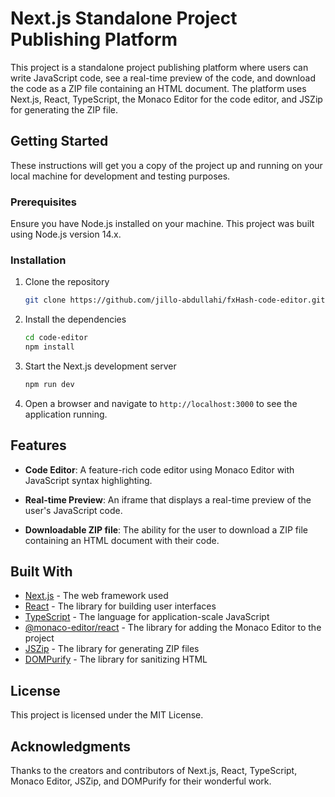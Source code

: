 # Next.js Standalone Project Publishing Platform

This project is a standalone project publishing platform where users can write JavaScript code, see a real-time preview of the code, and download the code as a ZIP file containing an HTML document. The platform uses Next.js, React, TypeScript, the Monaco Editor for the code editor, and JSZip for generating the ZIP file.

## Getting Started

These instructions will get you a copy of the project up and running on your local machine for development and testing purposes.

### Prerequisites

Ensure you have Node.js installed on your machine. This project was built using Node.js version 14.x.

### Installation

1. Clone the repository
    ```bash
    git clone https://github.com/jillo-abdullahi/fxHash-code-editor.git
    ```
    
2. Install the dependencies
    ```bash
    cd code-editor
    npm install
    ```

3. Start the Next.js development server
    ```bash
    npm run dev
    ```
    
4. Open a browser and navigate to `http://localhost:3000` to see the application running.

## Features

- **Code Editor**: A feature-rich code editor using Monaco Editor with JavaScript syntax highlighting.

- **Real-time Preview**: An iframe that displays a real-time preview of the user's JavaScript code.

- **Downloadable ZIP file**: The ability for the user to download a ZIP file containing an HTML document with their code.

## Built With

- [Next.js](https://nextjs.org/) - The web framework used
- [React](https://reactjs.org/) - The library for building user interfaces
- [TypeScript](https://www.typescriptlang.org/) - The language for application-scale JavaScript
- [@monaco-editor/react](https://www.npmjs.com/package/@monaco-editor/react) - The library for adding the Monaco Editor to the project
- [JSZip](https://stuk.github.io/jszip/) - The library for generating ZIP files
- [DOMPurify](https://github.com/cure53/DOMPurify) - The library for sanitizing HTML

## License

This project is licensed under the MIT License.

## Acknowledgments

Thanks to the creators and contributors of Next.js, React, TypeScript, Monaco Editor, JSZip, and DOMPurify for their wonderful work.
